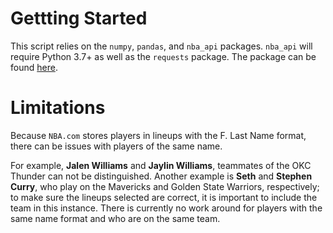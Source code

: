 # Gettting Started
This script relies on the `numpy`, `pandas`, and `nba_api` packages. `nba_api` will require Python 3.7+ as well as the `requests` package. The package can be found [here](https://github.com/swar/nba_api).


# Limitations
Because `NBA.com` stores players in lineups with the F. Last Name format, there can be issues with players of the same name. 

For example, **Jalen Williams** and **Jaylin Williams**, teammates of the OKC Thunder can not be distinguished. Another example is **Seth** and **Stephen Curry**, who play on the Mavericks and Golden State Warriors, respectively; to make sure the lineups selected are correct, it is important to include the team in this instance. There is currently no work around for players with the same name format and who are on the same team.

